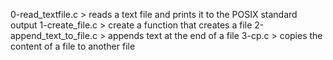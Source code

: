 0-read_textfile.c > reads a text file and prints it to the POSIX standard output
1-create_file.c > create a function that creates a file
2-append_text_to_file.c > appends text at the end of a file
3-cp.c > copies the content of a file to another file
